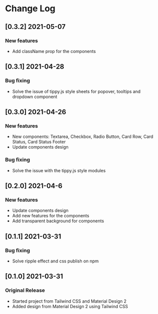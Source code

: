 # Change Log

## [0.3.2] 2021-05-07

### New features

-   Add className prop for the components

## [0.3.1] 2021-04-28

### Bug fixing

-   Solve the issue of tippy.js style sheets for popover, tooltips and dropdown component

## [0.3.0] 2021-04-26

### New features

-   New components: Textarea, Checkbox, Radio Button, Card Row, Card Status, Card Status Footer
-   Update components design

### Bug fixing

-   Solve the issue with the tippy.js style modules

## [0.2.0] 2021-04-6

### New features

-   Update components design
-   Add new features for the components
-   Add transparent background for components

## [0.1.1] 2021-03-31

### Bug fixing

-   Solve ripple effect and css publish on npm

## [0.1.0] 2021-03-31

### Original Release

-   Started project from Tailwind CSS and Material Design 2
-   Added design from Material Design 2 using Tailwind CSS
